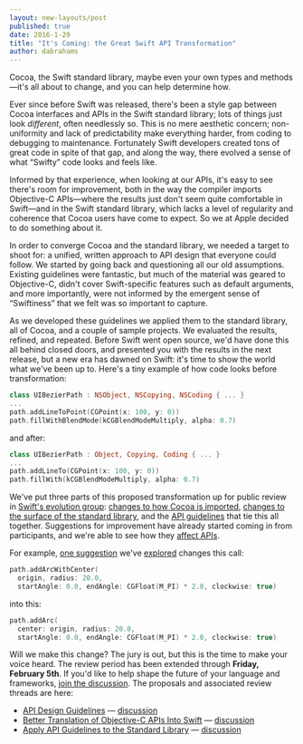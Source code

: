 ```yaml
---
layout: new-layouts/post
published: true
date: 2016-1-29
title: "It's Coming: the Great Swift API Transformation"
author: dabrahams
---
```


Cocoa, the Swift standard library, maybe even your own types and
methods—it's all about to change, and you can help determine how.

Ever since before Swift was released, there's been a style gap between
Cocoa interfaces and APIs in the Swift standard library; lots of
things just look *different*, often needlessly so. This is no mere
aesthetic concern; non-uniformity and lack of predictability make
everything harder, from coding to debugging to maintenance.
Fortunately Swift developers created tons of great code in spite of
that gap, and along the way, there evolved a sense of what
“Swifty” code looks and feels like.

Informed by that experience, when looking at our APIs, it's easy to
see there's room for improvement, both in the way the compiler imports
Objective-C APIs—where the results just don't seem quite comfortable
in Swift—and in the Swift standard library, which lacks a level of
regularity and coherence that Cocoa users have come to expect. So we
at Apple decided to do something about it.

In order to converge Cocoa and the standard library, we needed a
target to shoot for: a unified, written approach to API design that
everyone could follow.  We started by going back and questioning all
our old assumptions.  Existing guidelines were fantastic, but much of
the material was geared to Objective-C, didn't cover Swift-specific
features such as default arguments, and more importantly, were not
informed by the emergent sense of “Swiftiness” that we felt was so
important to capture.

As we developed these guidelines we applied them to the standard
library, all of Cocoa, and a couple of sample projects. We evaluated
the results, refined, and repeated.  Before Swift went open source,
we'd have done this all behind closed doors, and presented you with
the results in the next release, but a new era has dawned on Swift:
it's time to show the world what we've been up to.  Here's a tiny
example of how code looks before transformation:

~~~swift
class UIBezierPath : NSObject, NSCopying, NSCoding { ... }
...
path.addLineToPoint(CGPoint(x: 100, y: 0))
path.fillWithBlendMode(kCGBlendModeMultiply, alpha: 0.7)
~~~

and after:

~~~swift
class UIBezierPath : Object, Copying, Coding { ... }
...
path.addLineTo(CGPoint(x: 100, y: 0))
path.fillWith(kCGBlendModeMultiply, alpha: 0.7)
~~~

We've put three parts of this proposed transformation up for public
review in [Swift's evolution group](/community/#mailing-lists):
[changes to how Cocoa is imported](https://github.com/swiftlang/swift-evolution/blob/master/proposals/0005-objective-c-name-translation.md),
[changes to the surface of the standard library](https://github.com/swiftlang/swift-evolution/blob/master/proposals/0006-apply-api-guidelines-to-the-standard-library.md),
and the
[API guidelines](https://github.com/swiftlang/swift-evolution/blob/master/proposals/0023-api-guidelines.md)
that tie this all together. Suggestions for improvement have already
started coming in
from participants, and we're able to see how they
[affect APIs](https://github.com/apple/swift-3-api-guidelines-review/pull/5/files).

For example,
[one suggestion](http://news.gmane.org/find-root.php?message_id=3C5040B3%2dA205%2d46FA%2d98D3%2d5696D678EB39%40gmail.com)
we've
[explored](http://news.gmane.org/find-root.php?message_id=18A8335F%2d65F3%2d46A1%2dA494%2dAA89AC10836B%40apple.com)
changes this call:

~~~swift
path.addArcWithCenter(
  origin, radius: 20.0,
  startAngle: 0.0, endAngle: CGFloat(M_PI) * 2.0, clockwise: true)
~~~

into this:

~~~swift
path.addArc(
  center: origin, radius: 20.0,
  startAngle: 0.0, endAngle: CGFloat(M_PI) * 2.0, clockwise: true)
~~~

Will we make this change? The jury is out, but this is the time to
make your voice heard.  The review period has been extended through
**Friday, February 5th**.  If you'd like to help shape the future of your
language and frameworks,
[join the discussion](/contributing/#participating-in-the-swift-evolution-process).
The proposals and associated review threads are here:

* [API Design Guidelines](https://github.com/swiftlang/swift-evolution/blob/master/proposals/0023-api-guidelines.md) — [discussion](http://news.gmane.org/find-root.php?message_id=ABB71FFD%2d1AE8%2d43D3%2dB3F5%2d58225A2BAD66%40apple.com)
* [Better Translation of Objective-C APIs Into Swift](https://github.com/swiftlang/swift-evolution/blob/master/proposals/0005-objective-c-name-translation.md) — [discussion](http://news.gmane.org/find-root.php?message_id=CC036592%2d085D%2d4095%2d8D73%2d1DA9FC90A07B%40apple.com)
* [Apply API Guidelines to the Standard Library](https://github.com/swiftlang/swift-evolution/blob/master/proposals/0006-apply-api-guidelines-to-the-standard-library.md) — [discussion](http://news.gmane.org/find-root.php?message_id=73E699B0%2dFAD2%2d46DA%2dB74E%2d849445A2F38A%40apple.com)

